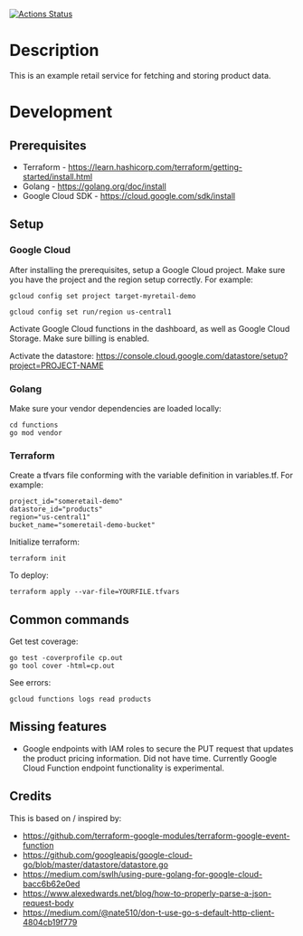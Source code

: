 [![Actions Status](https://github.com/leebradley/myretail/workflows/Go/badge.svg)](https://github.com/leebradley/myretail/actions)

# Description

This is an example retail service for fetching and storing product data.

# Development

## Prerequisites
* Terraform - https://learn.hashicorp.com/terraform/getting-started/install.html
* Golang - https://golang.org/doc/install
* Google Cloud SDK - https://cloud.google.com/sdk/install

## Setup

### Google Cloud

After installing the prerequisites, setup a Google Cloud project. Make sure you have the project and the region setup correctly. For example:

```
gcloud config set project target-myretail-demo
```

```
gcloud config set run/region us-central1
```

Activate Google Cloud functions in the dashboard, as well as Google Cloud Storage. Make sure billing is enabled.

Activate the datastore:
https://console.cloud.google.com/datastore/setup?project=PROJECT-NAME

### Golang

Make sure your vendor dependencies are loaded locally:

```
cd functions
go mod vendor
```

### Terraform

Create a tfvars file conforming with the variable definition in variables.tf. For example:
```
project_id="someretail-demo"
datastore_id="products"
region="us-central1"
bucket_name="someretail-demo-bucket"
```

Initialize terraform:

```
terraform init
```

To deploy:

```
terraform apply --var-file=YOURFILE.tfvars
```

## Common commands

Get test coverage:

```
go test -coverprofile cp.out
go tool cover -html=cp.out
```

See errors:

```
gcloud functions logs read products
```

## Missing features

* Google endpoints with IAM roles to secure the PUT request that updates the product pricing information. Did not have time. Currently Google Cloud Function endpoint functionality is experimental.

## Credits

This is based on / inspired by:
* https://github.com/terraform-google-modules/terraform-google-event-function
* https://github.com/googleapis/google-cloud-go/blob/master/datastore/datastore.go
* https://medium.com/swlh/using-pure-golang-for-google-cloud-bacc6b62e0ed
* https://www.alexedwards.net/blog/how-to-properly-parse-a-json-request-body
* https://medium.com/@nate510/don-t-use-go-s-default-http-client-4804cb19f779